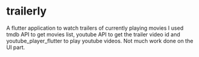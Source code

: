 # trailerly

<d>A flutter application to watch trailers of currently playing movies</d>
<d>I used tmdb API to get movies list, youtube API to get the trailer video id and youtube_player_flutter to play youtube videos.</d>
<d>Not much work done on the UI part.</d>



